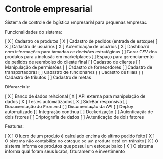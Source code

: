 # Controle empresarial

Sistema de controle de logística empresarial para pequenas empresas.


Funcionalidades do sistema:

[ X ] Cadastro de produtos
[ X ] Cadastro de pedidos (entrada de estoque)
[ X ] Cadastro de usuários
[ X ] Autenticação de usuários
[ X ] Dashboard com informações para tomadas de decisões estratégicas
[   ] Gerar CSV dos produtos para a inclusão em marketplaces
[   ] Espaço para gerenciamento de pedidos de reembolso do cliente final
[   ] Cadastro de clientes
[   ] Manipulação de permissões
[   ] Cadastro de fornecedores
[   ] Cadastro de transportadoras
[   ] Cadastro de funcionários
[   ] Cadastro de filiais
[   ] Cadastro de tributos
[   ] Cadastro de metas


Diferenciais:

[ X ] Banco de dados relacional
[ X ] API externa para manipulação de dados
[ X ] Testes automatizados
[ X ] SideBar responsiva
[   ] Documentação do Frontend
[   ] Documentação da API
[   ] Deploy automatizado
[   ] Integração contínua
[   ] Dockerização
[   ] Autenticação de dois fatores
[   ] Criptografia de dados
[   ] Autenticação de dois fatores


Features:

[ X ] O lucro de um produto é calculado encima do ultimo pedido feito
[ X ] O sistema não contabiliza no estoque se um produto está em trânsito
[ X ] O sistema informa os produtos que possui um estoque baixo
[ X ] O sistema informa qual foram seus lucros, faturamento e investimento
